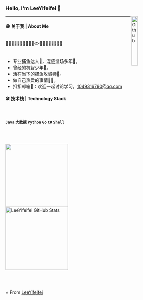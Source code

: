 ### Hello, I'm LeeYifeifei 👋

<img width="20%" align="right" alt="Github" src="https://user-images.githubusercontent.com/48678280/88862734-4903af80-d201-11ea-968b-9c939d88a37c.gif" />

<hr>

#### 😀 关于我 | About Me
<br/>
👨‍💻🏄‍♂️🏊‍♂️🎣🦈🐬🐋🐟🐠🐡🦐🦑🐙🦞🦀🐚
<br/> <br/>

- 专业捕鱼达人🥇，混迹渔场多年🚣‍。
- 曾经的机智少年👼。
- 活在当下的捕鱼攻城狮🎣。
- 做自己热爱的事情👨‍💻。
- 扣扣邮箱💬：欢迎一起讨论学习，<1049316790@qq.com>


#### 🛠 技术栈 | Technology Stack
<br/>

**`Java`  `大数据`  `Python`  `Go`  `C#`  `Shell`**

<br/><br/>

<a href="https://github.com/LeeYifeifei">
  <img align="center" src="https://github-readme-stats.vercel.app/api/top-langs/?username=LeeYifeifei&hide=&title_color=ffffff&text_color=c9cacc&icon_color=2bbc8a&bg_color=1d1f21&langs_count=3" height="200px" />
</a>
<a href="https://github.com/LeeYifeifei">
  <img align="center" src="https://github-readme-stats.vercel.app/api?username=LeeYifeifei&show_icons=true&line_height=27&count_private=true&title_color=ffffff&text_color=c9cacc&icon_color=2bbc8a&bg_color=1d1f21" alt="LeeYifeifei GitHub Stats" height="200px" />
</a>

<br> <br>

⭐️ From [LeeYifeifei](https://github.com/LeeYifeifei)
